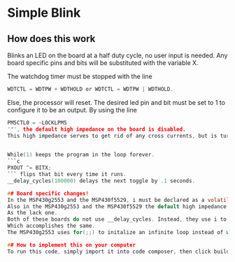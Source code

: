 # Simple Blink
## How does this work
Blinks an LED on the board at a half duty cycle, no user input is needed.
Any board specific pins and bits will be substituted with the variable X.

The watchdog timer must be stopped with the line 
```c
WDTCTL = WDTPW + WDTHOLD or WDTCTL = WDTPW | WDTHOLD.
```
Else, the processor will reset.
The desired led pin and bit must be set to 1 to configure it to be an output.
By using the line 
```c 
PM5CTL0 = ~LOCKLPM5
''', the default high impedance on the board is disabled.
This high impedance serves to get rid of any cross currents, but is turned off later.
 

While(1) keeps the program in the loop forever.
```c
PXOUT ^= BITX;
``` flips that bit every time it runs.
__delay_cycles(100000) delays the next toggle by .1 seconds.

## Board specific changes!
In the MSP430g2553 and the MSP430f5529, i must be declared as a volatile unsigned int.
Also in the MSP430g2553 and the MSP430f5529 the default high impedance mode does not need to be disabled,
As the lack one.
Both of these boards do not use __delay_cycles. Instead, they use i to count down from 50,000 in a for loop,
Which accomplishes the same.
The MSP430g2553 uses for(;;) to initalize an infinite loop instead of while(1)

## How to implement this on your computer
To run this code, simply import it into code composer, then click build. After plugging in the MSP430, hit debug button then watch the LED1 blink